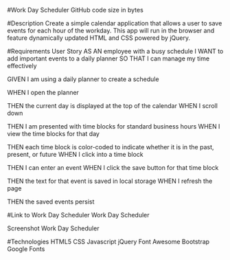 #Work Day Scheduler
GitHub code size in bytes

#Description
Create a simple calendar application that allows a user to save events for each hour of the workday. This app will run in the browser and feature dynamically updated HTML and CSS powered by jQuery.

#Requirements
User Story
AS AN employee with a busy schedule
I WANT to add important events to a daily planner
SO THAT I can manage my time effectively


GIVEN I am using a daily planner to create a schedule

WHEN I open the planner

THEN the current day is displayed at the top of the calendar
WHEN I scroll down

THEN I am presented with time blocks for standard business hours
WHEN I view the time blocks for that day

THEN each time block is color-coded to indicate whether it is in the past, present, or future
WHEN I click into a time block

THEN I can enter an event
WHEN I click the save button for that time block

THEN the text for that event is saved in local storage
WHEN I refresh the page

THEN the saved events persist


#Link to Work Day Scheduler
Work Day Scheduler


Screenshot
Work Day Scheduler


#Technologies
HTML5
CSS
Javascript
jQuery
Font Awesome
Bootstrap
Google Fonts
